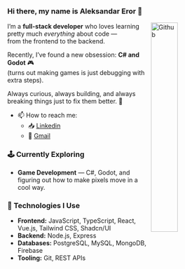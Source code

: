 ### Hi there, my name is Aleksandar Eror 👋

<img width="35%" align="right" alt="Github" src="https://media2.giphy.com/media/v1.Y2lkPTc5MGI3NjExbWk2a2U3M3B5cjYwcnVidXptMnppdmF0azRqNjJtcmdjZWV3MDQ4dCZlcD12MV9pbnRlcm5hbF9naWZfYnlfaWQmY3Q9Zw/lJNoBCvQYp7nq/giphy.gif" />

I’m a **full-stack developer** who loves learning pretty much *everything* about code —  
from the frontend to the backend.  

Recently, I’ve found a new obsession: **C# and Godot** 🎮  
(turns out making games is just debugging with extra steps).

Always curious, always building, and always breaking things just to fix them better. 🚀

- 📫 How to reach me: 
    - 📥 [Linkedin](https://www.linkedin.com/in/eroraleksandar/) 
    - 📩 [Gmail](mailto:eror.aleksandar01@gmail.com)

### 🕹️ Currently Exploring
- **Game Development** — C#, Godot, and figuring out how to make pixels move in a cool way.

### 🧰 Technologies I Use
- **Frontend:** JavaScript, TypeScript, React, Vue.js, Tailwind CSS, Shadcn/UI  
- **Backend:** Node.js, Express  
- **Databases:** PostgreSQL, MySQL, MongoDB, Firebase  
- **Tooling:** Git, REST APIs

